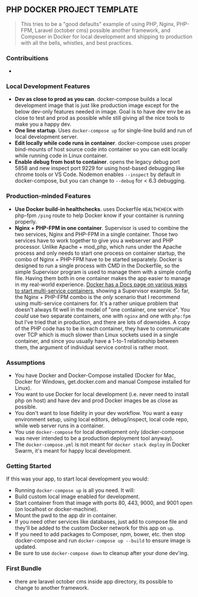## PHP DOCKER PROJECT TEMPLATE

> This tries to be a "good defaults" example of using PHP, Nginx, PHP-FPM, Laravel (october cms) possible another framework, and Composer in Docker for local development and shipping to production with all the bells, whistles, and best practices.

### Contribuitions
- 

### Local Development Features

 - **Dev as close to prod as you can**. docker-compose builds a local development image that is just like production image except for the below dev-only features needed in image. Goal is to have dev env be as close to test and prod as possible while still giving all the nice tools to make you a happy dev.
 - **One line startup**. Uses `docker-compose up` for single-line build and run of local development server.
 - **Edit locally while code runs in container**. docker-compose uses proper bind-mounts of host source code into container so you can edit locally while running code in Linux container.
 - **Enable debug from host to container**. opens the legacy debug port 5858 and new inspect port 9229 for using host-based debugging like chrome tools or VS Code. Nodemon enables `--inspect` by default in docker-compose, but you can change to `--debug` for < 6.3 debugging.

### Production-minded Features

 - **Use Docker build-in healthchecks**. uses Dockerfile `HEALTHCHECK` with php-fpm `/ping` route to help Docker know if your container is running properly.
 - **Nginx + PHP-FPM in one container**. Supervisor is used to combine the two services, Nginx and PHP-FPM in a single container. Those two services have to work together to give you a webserver and PHP processor. Unlike Apache + mod\_php, which runs under the Apache process and only needs to start one process on container startup, the combo of Nginx + PHP-FPM have to be started separately. Docker is designed to run a single process with CMD in the Dockerfile, so the simple Supervisor program is used to manage them with a simple config file. Having them both in one container makes the app easier to manage in my real-world experience. [Docker has a Docs page on various ways to start multi-service containers](https://docs.docker.com/engine/admin/multi-service_container/), showing a Supervisor example. So far, the Nginx + PHP-FPM combo is the *only* scenario that I recommend using multi-service containers for. It's a rather unique problem that doesn't always fit well in the model of "one container, one service". You *could* use two separate containers, one with `nginx` and one with `php:fpm` but I've tried that in production, and there are lots of downsides. A copy of the PHP code has to be in each container, they have to communicate over TCP which is much slower than Linux sockets used in a single container, and since you usually have a 1-to-1 relationship between them, the argument of individual service control is rather moot.


### Assumptions

 - You have Docker and Docker-Compose installed (Docker for Mac, Docker for Windows, get.docker.com and manual Compose installed for Linux).
 - You want to use Docker for local development (i.e. never need to install php on host) and have dev and prod Docker images be as close as possible.
 - You don't want to lose fidelity in your dev workflow. You want a easy environment setup, using local editors, debug/inspect, local code repo, while web server runs in a container.
 - You use `docker-compose` for local development only (docker-compose was never intended to be a production deployment tool anyway).
 - The `docker-compose.yml` is not meant for `docker stack deploy` in Docker Swarm, it's meant for happy local development.

 
### Getting Started

If this was your app, to start local development you would:

 - Running `docker-compose up` is all you need. It will:
 - Build custom local image enabled for development.
 - Start container from that image with ports 80, 443, 9000, and 9001 open (on localhost or docker-machine).
 - Mount the pwd to the app dir in container.
 - If you need other services like databases, just add to compose file and they'll be added to the custom Docker network for this app on `up`.
 - If you need to add packages to Composer, npm, bower, etc. then stop docker-compose and run `docker-compose up --build` to ensure image is updated.
 - Be sure to use `docker-compose down` to cleanup after your done dev'ing.
 
 ### First Bundle
 - there are laravel october cms inside app directory, its possible to change to another framework.
